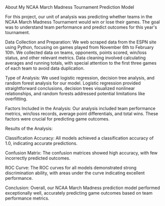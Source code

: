 About My NCAA March Madness Tournament Prediction Model

For this project, our unit of analysis was predicting whether teams in the NCAA March Madness Tournament would win or lose their games. The goal was to understand team performance and predict outcomes for this year's tournament.

Data Collection and Preparation:
We web scraped data from the ESPN site using Python, focusing on games played from November 6th to February 10th. We collected data on teams, opponents, points scored, win/loss status, and other relevant metrics. Data cleaning involved calculating averages and running totals, with special attention to the first three games of each team to avoid data duplication.

Type of Analysis:
We used logistic regression, decision tree analysis, and random forest analysis for our model. Logistic regression provided straightforward conclusions, decision trees visualized nonlinear relationships, and random forests addressed potential limitations like overfitting.

Factors Included in the Analysis:
Our analysis included team performance metrics, win/loss records, average point differentials, and total wins. These factors were crucial for predicting game outcomes.

Results of the Analysis:

Classification Accuracy:
All models achieved a classification accuracy of 1.0, indicating accurate predictions.

Confusion Matrix:
The confusion matrices showed high accuracy, with few incorrectly predicted outcomes.

ROC Curve:
The ROC curves for all models demonstrated strong discrimination ability, with areas under the curve indicating excellent performance.

Conclusion:
Overall, our NCAA March Madness prediction model performed exceptionally well, accurately predicting game outcomes based on team performance metrics.
